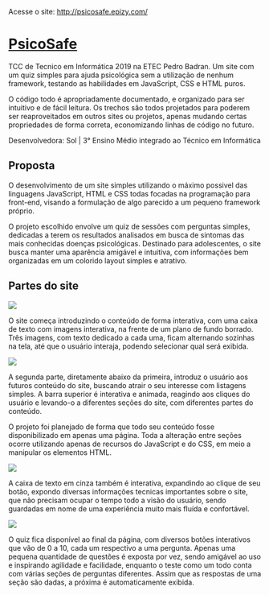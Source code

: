 Acesse o site: http://psicosafe.epizy.com/

# [PsicoSafe](http://psicosafe.epizy.com/)
TCC de Tecnico em Informática 2019 na ETEC Pedro Badran.
Um site com um quiz simples para ajuda psicológica sem a utilização de nenhum framework,
testando as habilidades em JavaScript, CSS e HTML puros.

O código todo é apropriadamente documentado, e organizado para ser intuitivo e de fácil leitura.
Os trechos são todos projetados para poderem ser reaproveitados em outros sites ou projetos, apenas mudando
certas propriedades de forma correta, economizando linhas de código no futuro.

Desenvolvedora: Sol | 3° Ensino Médio integrado ao Técnico em Informática
## Proposta
O desenvolvimento de um site simples utilizando o máximo possivel das linguagens JavaScript, HTML e CSS
todas focadas na programação para front-end, visando a formulação de algo parecido a um pequeno framework próprio.

O projeto escolhido envolve um quiz de sessões com perguntas simples,
dedicadas a terem os resultados analisados em busca de sintomas das mais conhecidas doenças psicológicas.
Destinado para adolescentes, o site busca manter uma aparência amigável e intuitiva,
com informações bem organizadas em um colorido layout simples e atrativo.
## Partes do site
![](https://i.imgur.com/gP0czAx.png)

O site começa introduzindo o conteúdo de forma interativa, com uma caixa de texto com imagens
interativa, na frente de um plano de fundo borrado. Três imagens, com texto dedicado a cada uma,
ficam alternando sozinhas na tela, até que o usuário interaja, podendo selecionar qual será exibida.

![](https://i.imgur.com/p1zgpdv.png)

A segunda parte, diretamente abaixo da primeira, introduz o usuário aos futuros conteúdo do site,
buscando atrair o seu interesse com listagens simples. A barra superior é interativa e animada,
reagindo aos cliques do usuário e levando-o a diferentes seções do site, com diferentes partes do conteúdo.

O projeto foi planejado de forma que todo seu conteúdo fosse disponibilizado em apenas uma página.
Toda a alteração entre seções ocorre utilizando apenas de recursos do JavaScript e do CSS,
em meio a manipular os elementos HTML.

![](https://i.imgur.com/9utUuw8.png)

A caixa de texto em cinza também é interativa, expandindo ao clique de seu botão,
expondo diversas informações tecnicas importantes sobre o site, que não precisam ocupar o tempo todo
a visão do usuário, sendo guardadas em nome de uma experiência muito mais fluída e confortável.

![](https://i.imgur.com/vkSvnTM.png)

O quiz fica disponível ao final da página, com diversos botões interativos que vão de 0 a 10,
cada um respectivo a uma pergunta. Apenas uma pequena quantidade de questões é exposta por vez,
sendo amigável ao uso e inspirando agilidade e facilidade, enquanto o teste como um todo conta
com várias seções de perguntas diferentes. Assim que as respostas de uma seção são dadas,
a próxima é automaticamente exibida.
